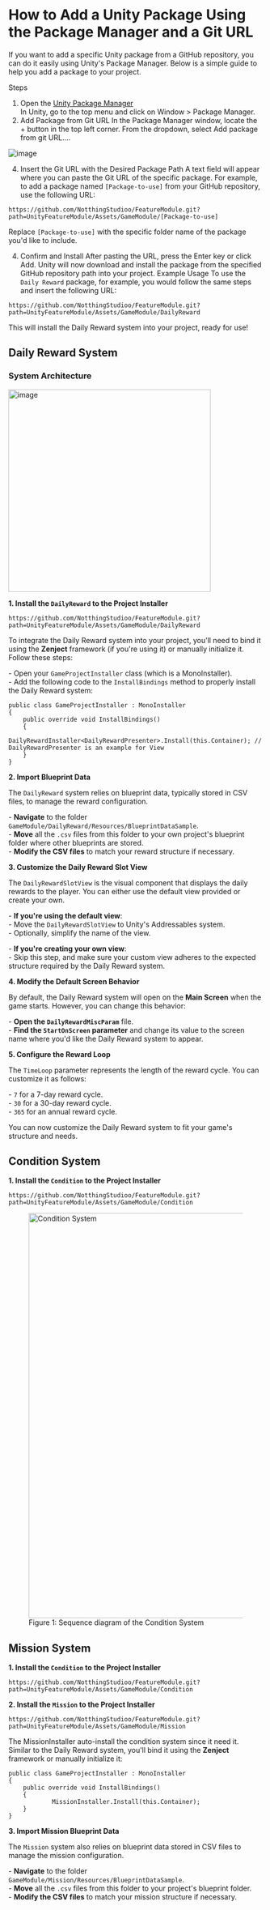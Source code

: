 <H1>How to Add a Unity Package Using the Package Manager and a Git URL</H1>
If you want to add a specific Unity package from a GitHub repository, you can do it easily using Unity's Package Manager. Below is a simple guide to help you add a package to your project.

Steps
1. Open the <a href="https://docs.unity3d.com/Manual/upm-ui.html" target="_blank">Unity Package Manager</a><br>
In Unity, go to the top menu and click on Window > Package Manager.
2. Add Package from Git URL
In the Package Manager window, locate the + button in the top left corner.
From the dropdown, select Add package from git URL....

![image](https://github.com/user-attachments/assets/c91d0418-9d95-47df-ba1b-8154a1e5de5f)

4. Insert the Git URL with the Desired Package Path
A text field will appear where you can paste the Git URL of the specific package. For example, to add a package named `[Package-to-use]` from your GitHub repository, use the following URL:

```
https://github.com/NotthingStudioo/FeatureModule.git?path=UnityFeatureModule/Assets/GameModule/[Package-to-use]
```

Replace <code>[Package-to-use]</code> with the specific folder name of the package you'd like to include.

4. Confirm and Install
After pasting the URL, press the Enter key or click Add.
Unity will now download and install the package from the specified GitHub repository path into your project.
Example Usage
To use the `Daily Reward` package, for example, you would follow the same steps and insert the following URL:

```
https://github.com/NotthingStudioo/FeatureModule.git?path=UnityFeatureModule/Assets/GameModule/DailyReward
```

This will install the Daily Reward system into your project, ready for use!

<h2>Daily Reward System</h2>

<h3>System Architecture</h3>

<img src="https://github.com/user-attachments/assets/4c13b7c8-e194-49f6-81b1-39930255d67e" alt="image" width="400" />

<p><strong>1. Install the <code>DailyReward</code> to the Project Installer</strong></p>

```
https://github.com/NotthingStudioo/FeatureModule.git?path=UnityFeatureModule/Assets/GameModule/DailyReward
```

<p>
To integrate the Daily Reward system into your project, you'll need to bind it using the <strong>Zenject</strong> framework (if you're using it) or manually initialize it. Follow these steps:
</p>

<p>
- Open your <code>GameProjectInstaller</code> class (which is a MonoInstaller).<br>
- Add the following code to the <code>InstallBindings</code> method to properly install the Daily Reward system:
</p>

``` Csharp
public class GameProjectInstaller : MonoInstaller
{
    public override void InstallBindings() 
    { 
            DailyRewardInstaller<DailyRewardPresenter>.Install(this.Container); // DailyRewardPresenter is an example for View
    }
}
```

<p><strong>2. Import Blueprint Data</strong></p>
<p>
The <code>DailyReward</code> system relies on blueprint data, typically stored in CSV files, to manage the reward configuration.
</p>
<p>
- <strong>Navigate</strong> to the folder <code>GameModule/DailyReward/Resources/BlueprintDataSample</code>.<br>
- <strong>Move</strong> all the <code>.csv</code> files from this folder to your own project's blueprint folder where other blueprints are stored.<br>
- <strong>Modify the CSV files</strong> to match your reward structure if necessary.
</p>

<p><strong>3. Customize the Daily Reward Slot View</strong></p>
<p>
The <code>DailyRewardSlotView</code> is the visual component that displays the daily rewards to the player. You can either use the default view provided or create your own.
</p>
<p>
- <strong>If you're using the default view</strong>:<br>
   - Move the <code>DailyRewardSlotView</code> to Unity's Addressables system.<br>
   - Optionally, simplify the name of the view.
</p>
<p>
- <strong>If you're creating your own view</strong>:<br>
   - Skip this step, and make sure your custom view adheres to the expected structure required by the Daily Reward system.
</p>

<p><strong>4. Modify the Default Screen Behavior</strong></p>
<p>
By default, the Daily Reward system will open on the <strong>Main Screen</strong> when the game starts. However, you can change this behavior:
</p>
<p>
- <strong>Open the <code>DailyRewardMiscParam</code></strong> file.<br>
- <strong>Find the <code>StartOnScreen</code> parameter</strong> and change its value to the screen name where you'd like the Daily Reward system to appear.
</p>

<p><strong>5. Configure the Reward Loop</strong></p>
<p>
The <code>TimeLoop</code> parameter represents the length of the reward cycle. You can customize it as follows:
</p>
<p>
- <code>7</code> for a 7-day reward cycle.<br>
- <code>30</code> for a 30-day reward cycle.<br>
- <code>365</code> for an annual reward cycle.
</p>

<p>You can now customize the Daily Reward system to fit your game's structure and needs.</p>

<h2>Condition System</h2>

<p><strong>1. Install the <code>Condition</code> to the Project Installer</strong></p>

```
https://github.com/NotthingStudioo/FeatureModule.git?path=UnityFeatureModule/Assets/GameModule/Condition
```
<figure>
    <img src="https://github.com/user-attachments/assets/e5e83693-7920-4426-98c9-751c53b9cd90" alt="Condition System" width="800" /><br>
    <figcaption>Figure 1: Sequence diagram of the Condition System</figcaption>
</figure>


<h2>Mission System</h2>

<p><strong>1. Install the <code>Condition</code> to the Project Installer</strong></p>

```
https://github.com/NotthingStudioo/FeatureModule.git?path=UnityFeatureModule/Assets/GameModule/Condition
```

<p><strong>2. Install the <code>Mission</code> to the Project Installer</strong></p>

```
https://github.com/NotthingStudioo/FeatureModule.git?path=UnityFeatureModule/Assets/GameModule/Mission
```

<p> The MissionInstaller auto-install the condition system since it need it. Similar to the Daily Reward system, you'll bind it using the <strong>Zenject</strong> framework or manually initialize it: </p>

``` Csharp
public class GameProjectInstaller : MonoInstaller
{
    public override void InstallBindings() 
    {
            MissionInstaller.Install(this.Container);
    }
}
```
<p><strong>3. Import Mission Blueprint Data</strong></p> <p> The <code>Mission</code> system also relies on blueprint data stored in CSV files to manage the mission configuration. </p> <p> - <strong>Navigate</strong> to the folder <code>GameModule/Mission/Resources/BlueprintDataSample</code>.<br> - <strong>Move</strong> all the <code>.csv</code> files from this folder to your project's blueprint folder.<br> - <strong>Modify the CSV files</strong> to match your mission structure if necessary. </p>
